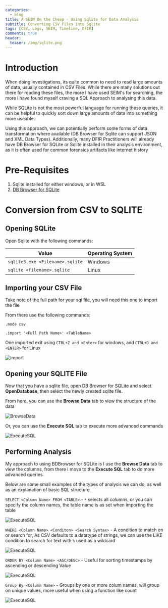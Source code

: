 ```yaml
---
categories:
  - blog
title: A SEIM On the Cheap - Using Sqlite for Data Analysis
subtitle: Converting CSV Files into Sqlite
tags: [CSV, Logs, SEIM, Timeline, DFIR]
comments: true
header:
  teaser: /img/sqlite.png
---
```


# Introduction


When doing investigations, its quite common to need to read large amounts of data, usually contained in CSV Files. While there are many solutions out there for reading these files, the more I have used SEIM's for searching, the more i have found myself craving a SQL Approach to analysing this data.


While SQLite is not the most powerful language for running these queries, it can be helpful to quickly sort down large amounts of data into something more useable. 

Using this approach, we can potentially perform some forms of data transformation where available (DB Browser for Sqlite can support JSON and XML Data Types). Additionally, many DFIR Practitioners will already have DB Browser for SQLite or Sqlite installed in their analysis environment, as it is often used for common forensics artifacts like internet history


# Pre-Requisites

1. Sqlite installed for either windows, or in WSL
2. [DB Browser for SQLite](https://sqlitebrowser.org/dl/)


# Conversion from CSV to SQLITE

## Opening SQLite

Open Sqlite with the following commands:


Value | Operating System
-------|--------
`sqlite3.exe <Filename>.sqlite`	| Windows
`sqlite <filename>.sqlite`	| Linux

## Importing your CSV File

Take note of the full path for your sql file, you will need this one to import the file

From there use the following commands:

`.mode csv`

`.import '<Full Path Name>' <TableName>`

One imported exit using  `CTRL+Z and <Enter>` for windows, and `CTRL+D and <ENTER>` for Linux

![import](/img/sql/import.png)

## Opening your SQLITE File

Now that you have a sqlite file, open DB Browser for SQLite and select **OpenDatabase**, then select the newly created sqlite file.

From here, you can use the **Browse Data** tab to view the structure of the data

![BrowseData](/img/sql/bd.png)

Or, you can use the **Execute SQL** tab to execute more advanced commands

![ExecuteSQL](/img/sql/es.png)

## Performing Analysis

My approach to using BDBrowser for SQLite is I use the **Browse Data** tab to view the columns, from there I move to the **Execute SQL** tab to do more advanced queries.

Below are some small examples of the types of analysis we can do, as well as an explanation of basic SQL structure

`SELECT <Column Name> FROM <TABLE>` - `*` selects all columns, or you can specify the column names, the table name is as set when importing the table

![ExecuteSQL](/img/sql/select.png)

`WHERE <Column Name> <Conditon> <Search Syntax>` - A condition to match on or search for, As CSV defaults to a datatype of strings, we can use the LIKE condition to search for text with `%` used as a wildcard

![ExecuteSQL](/img/sql/where.png)

`ORDER BY <Column Name> <ASC/DESC>` - Useful for sorting timestamps by ascending or descending Value

![ExecuteSQL](/img/sql/order.png)

`Group By <Column Name>` - Groups by one or more colum names, will group on unique values, more useful when using a function like count

![ExecuteSQL](/img/sql/group.png)